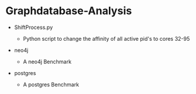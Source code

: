# Graphdatabase-Analysis

+ ShiftProcess.py
  + Python script to change the affinity of all active pid's to cores 32-95

+ neo4j
  + A neo4j Benchmark

+ postgres
  + A postgres Benchmark
